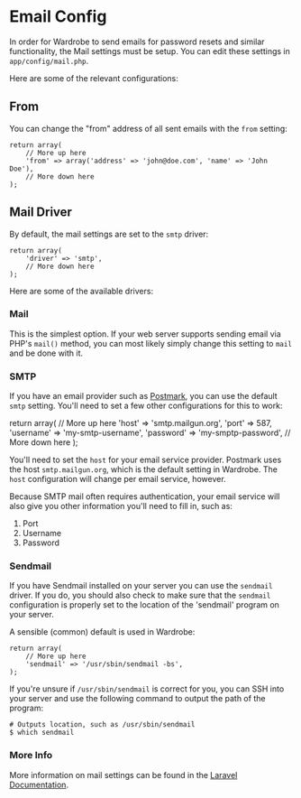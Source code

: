 # Email Config

In order for Wardrobe to send emails for password resets and similar functionality, the Mail settings must be setup. You can edit these settings in `app/config/mail.php`.

Here are some of the relevant configurations:

## From

You can change the "from" address of all sent emails with the `from` setting:

    return array(
        // More up here
        'from' => array('address' => 'john@doe.com', 'name' => 'John Doe'),
        // More down here
    );

## Mail Driver

By default, the mail settings are set to the `smtp` driver:

    return array(
        'driver' => 'smtp',
        // More down here
    );

Here are some of the available drivers:

### Mail

This is the simplest option. If your web server supports sending email via PHP's `mail()` method, you can most likely simply change this setting to `mail` and be done with it.

### SMTP

If you have an email provider such as [Postmark](https://postmarkapp.com/), you can use the default `smtp` setting. You'll need to set a few other configurations for this to work:

   return array(
        // More up here
        'host' => 'smtp.mailgun.org',
        'port' => 587,
        'username' => 'my-smtp-username',
        'password' => 'my-smptp-password',
        // More down here
    );

You'll need to set the `host` for your email service provider. Postmark uses the host `smtp.mailgun.org`, which is the default setting in Wardrobe. The `host` configuration will change per email service, however.

Because SMTP mail often requires authentication, your email service will also give you other information you'll need to fill in, such as:

1. Port
2. Username
3. Password

### Sendmail

If you have Sendmail installed on your server you can use the `sendmail` driver. If you do, you should also check to make sure that the `sendmail` configuration is properly set to the location of the 'sendmail' program on your server.

A sensible (common) default is used in Wardrobe:

    return array(
        // More up here
        'sendmail' => '/usr/sbin/sendmail -bs',
    );

If you're unsure if `/usr/sbin/sendmail` is correct for you, you can SSH into your server and use the following command to output the path of the program:

    # Outputs location, such as /usr/sbin/sendmail
    $ which sendmail

### More Info

More information on mail settings can be found in the [Laravel Documentation](http://laravel.com/docs/mail#configuration).